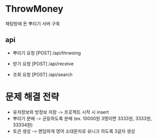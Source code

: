 # ThrowMoney

채팅방에 돈 뿌리기 서버 구축

## api

- 뿌리기 요청
  [POST] /api/thrwoing

- 받기 요청
  [POST] /api/receive
  
- 조회 요청
  [POST] /api/search
  
# 문제 해결 전략

- 유저정보와 방정보 저장 -> 프로젝트 시작 시 insert
- 뿌리기 분배 -> 균등하도록 분배 (ex. 10000원 3명이면 3333원, 3333원, 33334원)
- 토큰 생성 -> 랜덤하게 영어 소대문자로 유니크 하도록 3글자 생성
